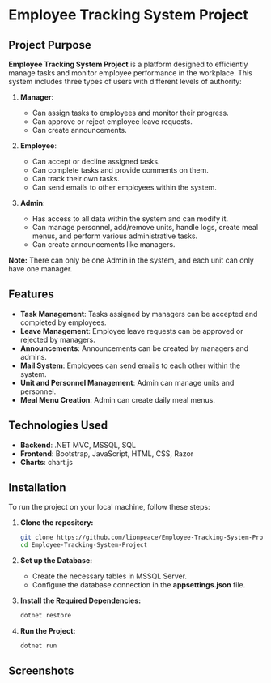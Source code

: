 # Employee Tracking System Project

## Project Purpose

**Employee Tracking System Project** is a platform designed to efficiently manage tasks and monitor employee performance in the workplace. This system includes three types of users with different levels of authority:

1. **Manager**:
   - Can assign tasks to employees and monitor their progress.
   - Can approve or reject employee leave requests.
   - Can create announcements.

2. **Employee**:
   - Can accept or decline assigned tasks.
   - Can complete tasks and provide comments on them.
   - Can track their own tasks.
   - Can send emails to other employees within the system.

3. **Admin**:
   - Has access to all data within the system and can modify it.
   - Can manage personnel, add/remove units, handle logs, create meal menus, and perform various administrative tasks.
   - Can create announcements like managers.

**Note:** There can only be one Admin in the system, and each unit can only have one manager.

## Features

- **Task Management**: Tasks assigned by managers can be accepted and completed by employees.
- **Leave Management**: Employee leave requests can be approved or rejected by managers.
- **Announcements**: Announcements can be created by managers and admins.
- **Mail System**: Employees can send emails to each other within the system.
- **Unit and Personnel Management**: Admin can manage units and personnel.
- **Meal Menu Creation**: Admin can create daily meal menus.

## Technologies Used

- **Backend**: .NET MVC, MSSQL, SQL
- **Frontend**: Bootstrap, JavaScript, HTML, CSS, Razor
- **Charts**: chart.js

## Installation

To run the project on your local machine, follow these steps:

1. **Clone the repository:**

   ```bash
   git clone https://github.com/lionpeace/Employee-Tracking-System-Project.git
   cd Employee-Tracking-System-Project

2. **Set up the Database:**

   - Create the necessary tables in MSSQL Server.
   - Configure the database connection in the **appsettings.json** file.

3. **Install the Required Dependencies:**

   ```bash
   dotnet restore

4. **Run the Project:**

   ```bash
   dotnet run

## Screenshots


